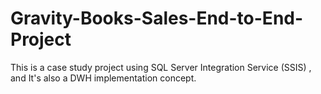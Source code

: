 # Gravity-Books-Sales-End-to-End-Project
This is a case study project using SQL Server Integration Service (SSIS) , and It's also a DWH implementation concept.
